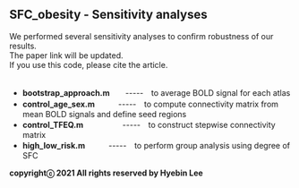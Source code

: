 ## SFC_obesity - Sensitivity analyses ##
We performed several sensitivity analyses to confirm robustness of our results.<br />
The paper link will be updated.<br />
If you use this code, please cite the article.<br /><br />

- **bootstrap_approach.m**　　-----　to average BOLD signal for each atlas<br />
- **control_age_sex.m**　　　-----　to compute connectivity matrix from mean BOLD signals and define seed regions<br />
- **control_TFEQ.m**　　　　　-----　to construct stepwise connectivity matrix<br />
- **high_low_risk.m**　　　-----　to perform group analysis using degree of SFC<br />

**copyrightⓒ 2021 All rights reserved by Hyebin Lee<br /><br />**
